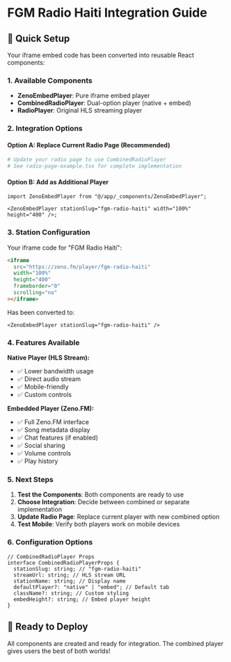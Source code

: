 # FGM Radio Haiti Integration Guide

## 🎯 Quick Setup

Your iframe embed code has been converted into reusable React components:

### 1. Available Components

- **ZenoEmbedPlayer**: Pure iframe embed player
- **CombinedRadioPlayer**: Dual-option player (native + embed)
- **RadioPlayer**: Original HLS streaming player

### 2. Integration Options

#### Option A: Replace Current Radio Page (Recommended)

```bash
# Update your radio page to use CombinedRadioPlayer
# See radio-page-example.tsx for complete implementation
```

#### Option B: Add as Additional Player

```tsx
import ZenoEmbedPlayer from "@/app/_components/ZenoEmbedPlayer";

<ZenoEmbedPlayer stationSlug="fgm-radio-haiti" width="100%" height="400" />;
```

### 3. Station Configuration

Your iframe code for "FGM Radio Haiti":

```html
<iframe
  src="https://zeno.fm/player/fgm-radio-haiti"
  width="100%"
  height="400"
  frameborder="0"
  scrolling="no"
></iframe>
```

Has been converted to:

```tsx
<ZenoEmbedPlayer stationSlug="fgm-radio-haiti" />
```

### 4. Features Available

**Native Player (HLS Stream):**

- ✅ Lower bandwidth usage
- ✅ Direct audio stream
- ✅ Mobile-friendly
- ✅ Custom controls

**Embedded Player (Zeno.FM):**

- ✅ Full Zeno.FM interface
- ✅ Song metadata display
- ✅ Chat features (if enabled)
- ✅ Social sharing
- ✅ Volume controls
- ✅ Play history

### 5. Next Steps

1. **Test the Components**: Both components are ready to use
2. **Choose Integration**: Decide between combined or separate implementation
3. **Update Radio Page**: Replace current player with new combined option
4. **Test Mobile**: Verify both players work on mobile devices

### 6. Configuration Options

```tsx
// CombinedRadioPlayer Props
interface CombinedRadioPlayerProps {
  stationSlug: string; // "fgm-radio-haiti"
  streamUrl: string; // HLS stream URL
  stationName: string; // Display name
  defaultPlayer?: "native" | "embed"; // Default tab
  className?: string; // Custom styling
  embedHeight?: string; // Embed player height
}
```

## 🚀 Ready to Deploy

All components are created and ready for integration. The combined player gives users the best of both worlds!
